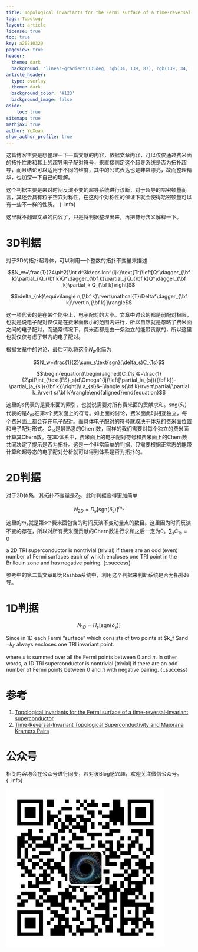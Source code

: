 ```yaml
---
title: Topological invariants for the Fermi surface of a time-reversal-invariant superconductor
tags: Topology 
layout: article
license: true
toc: true
key: a20210320
pageview: true
header:
  theme: dark
  background: 'linear-gradient(135deg, rgb(34, 139, 87), rgb(139, 34, 139))'
article_header:
  type: overlay
  theme: dark
  background_color: '#123'
  background_image: false
aside:
    toc: true
sitemap: true
mathjax: true
author: YuXuan
show_author_profile: true
---
```

这篇博客主要是想整理一下一篇文献的内容，依据文章内容，可以仅仅通过费米面的拓扑性质和其上的超导电子配对符号，来直接判定这个超导系统是否为拓扑超导，而且结论可以适用于不同的维度，其中的公式表达也是非常漂亮，故而整理精华，也加深一下自己的理解。
<!--more-->
这个判据主要是来对时间反演不变的超导系统进行诊断，对于超导的哈密顿量而言，其还会具有粒子空穴对称性，在这两个对称性的保证下就会使得哈密顿量可以有一些不一样的性质。
{:.info}

这里就不翻译文章的内容了，只是将判据整理出来，再把符号含义解释一下。
# 3D判据
对于3D的拓扑超导体，可以利用一个整数的拓扑不变量来描述

$$N_w=\frac{1}{24\pi^2}\int d^3k\epsilon^{ijk}\text{Tr}\left[Q^\dagger_{\bf k}\partial_i Q_{\bf k}Q^\dagger_{\bf k}\partial_j Q_{\bf k}Q^\dagger_{\bf k}\partial_k Q_{\bf k}\right]$$

$$\delta_{nk}\equiv\langle n,{\bf k}\rvert\mathcal{T}\Delta^\dagger_{\bf k}\rvert n,{\bf k}]\rangle$$

这一项代表的是在某个能带上，电子配对的大小。文章中讨论的都是弱配对极限，也就是说电子配对仅仅是在费米面很小的范围内进行，所以自然就是忽略了费米面之间的电子配对，而通常情况下，费米面都是由一条独立的能带贡献的，所以这里也就仅仅考虑了带内的电子配对。

根据文章中的讨论，最后可以将这个$N_w$化简为

$$N_w=\frac{1}{2}\sum_s\text{sgn}(\delta_s)C_{1s}$$

$$\begin{equation}\begin{aligned}C_{1s}&=\frac{1}{2\pi}\int_{\text{FS}_s}d\Omega^{ij}\left[\partial_ia_{sj}({\bf k})-\partial_ja_{si}({\bf k})\right]\\
a_{si}&-i\langle s{\bf k}\rvert\partial/\partial k_i\rvert s{\bf k}\rangle\end{aligned}\end{equation}$$

这里的$s$代表的是费米面的索引，也就说需要对所有费米面的贡献求和。$\text{sng}(\delta_s$)代表的是$\delta_{nk}$在第$s$个费米面上的符号。如上面的讨论，费米面此时相互独立，每个费米面上都会存在电子配对。而具体电子配对的符号就取决于体系的费米面位置和电子配对形式。$C_{1s}$是最熟悉的Chern数，同样的我们需要对每个独立的费米面计算其Chern数。在3D体系中，费米面上的电子配对符号和费米面上的Chern数共同决定了提示是否为拓扑。这是一个非常简单的判据，只需要根据正常态的能带计算和超导态的电子配对分析就可以得到体系是否为拓扑的。
# 2D判据
对于2D体系，其拓扑不变量是$Z_2$，此时判据变得更加简单

$$N_{2D}=\Pi_s\left[\text{sgn}(\delta_s)\right]^{m_s}$$

这里的$m_s$就是第$s$个费米面包含的时间反演不变动量点的数目。这里因为时间反演不变的存在，所以对所有费米面贡献的Chern数进行求和之后一定为0。$\sum_sC_{1s}=0$

a 2D TRI superconductor is nontrivial (trivial) if there are an odd (even) number of Fermi surfaces each of which encloses one TRI point in the Brillouin zone and has negative pairing.
{:.success}

参考中的第二篇文章即为Rashba系统中，利用这个判据来判断系统是否为拓扑超导。
# 1D判据

$$N_{1D}=\Pi_s\left[\text{sgn}(\delta_s)\right]$$

Since in 1D each Fermi “surface”  which consists of two points at $k_f $and $−k_F$ always encloses one TRI invariant point. 

where $s$ is summed over all the Fermi points between 0 and $\pi$. In other words, a 1D TRI superconductor is nontrivial (trivial) if there are an odd number of Fermi points between 0 and $\pi$ with negative pairing.
{:.success}




# 参考
1. [Topological invariants for the Fermi surface of a time-reversal-invariant superconductor](https://journals.aps.org/prb/abstract/10.1103/PhysRevB.81.134508)
2. [Time-Reversal-Invariant Topological Superconductivity and Majorana Kramers Pairs](https://journals.aps.org/prl/abstract/10.1103/PhysRevLett.111.056402)

# 公众号
相关内容均会在公众号进行同步，若对该Blog感兴趣，欢迎关注微信公众号。
{:.info}

![png](/assets/images/qrcode.jpg)